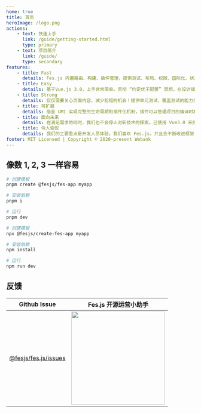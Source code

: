 ```yaml
---
home: true
title: 首页
heroImage: /logo.png
actions:
    - text: 快速上手
      link: /guide/getting-started.html
      type: primary
    - text: 项目简介
      link: /guide/
      type: secondary
features:
    - title: Fast
      details: Fes.js 内置路由、构建、插件管理，提供测试、布局、权限、国际化、状态管理、请求、数据字典、SVG等插件，可以满足大部分日常开发需求。
    - title: Easy
      details: 基于Vue.js 3.0，上手非常简单。贯彻 “约定优于配置” 思想，在设计插件上尽可能用约定替代配置，依然提供统一的插件配置入口，简单简洁又不失灵活。提供一致性的API入口，一致化的体验，学习起来更轻松。
    - title: Strong
      details: 仅仅需要关心页面内容，减少犯错的机会！提供单元测试、覆盖测试的能力保障项目质量。
    - title: 可扩展
      details: 借鉴 UMI 实现完整的生命周期和插件化机制，插件可以管理项目的编译时和运行时，能力均可以通过插件封装进来，在 Fes.js 中协调有序的运行。
    - title: 面向未来
      details: 在满足需求的同时，我们也不会停止对新技术的探索。已使用 Vue3.0 来提升应用性能，已使用 webpack5 和 vite 提升构建性能和实现微服务。
    - title: 令人愉悦
      details: 我们的主要重点是开发人员体验。我们喜欢 Fes.js，并且会不断改进框架，所以您也喜欢它！期待有吸引力的解决方案，描述性的错误消息，强大的默认值和详细的文档。如果有问题或疑问，我们有用的社区将为您提供帮助。
footer: MIT Licensed | Copyright © 2020-present Webank
---
```


## 像数 1, 2, 3 一样容易


<CodeGroup>
  <CodeGroupItem title="PNPM" active>

```bash
# 创建模板
pnpm create @fesjs/fes-app myapp

# 安装依赖
pnpm i

# 运行
pnpm dev
```

  </CodeGroupItem>

  <CodeGroupItem title="NPM">

```bash
# 创建模板
npx @fesjs/create-fes-app myapp

# 安装依赖
npm install

# 运行
npm run dev
```

  </CodeGroupItem>
</CodeGroup>

## 反馈

| Github Issue                                                           | Fes.js 开源运营小助手                                                                            |
| ---------------------------------------------------------------------- | ------------------------------------------------------------------------------------------------ |
| [@fesjs/fes.js/issues](https://github.com/WeBankFinTech/fes.js/issues) | <img src="https://cos-1254145788.cos.ap-guangzhou.myqcloud.com/WechatIMG104.jpeg" height="250"/> |
